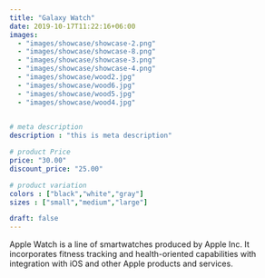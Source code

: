 ```yaml
---
title: "Galaxy Watch"
date: 2019-10-17T11:22:16+06:00
images: 
  - "images/showcase/showcase-2.png"
  - "images/showcase/showcase-8.png"
  - "images/showcase/showcase-3.png"
  - "images/showcase/showcase-4.png"
  - "images/showcase/wood2.jpg"
  - "images/showcase/wood6.jpg"
  - "images/showcase/wood5.jpg"
  - "images/showcase/wood4.jpg"
  

# meta description
description : "this is meta description"

# product Price
price: "30.00"
discount_price: "25.00"

# product variation
colors : ["black","white","gray"]
sizes : ["small","medium","large"]

draft: false
---
```


Apple Watch is a line of smartwatches produced by Apple Inc. It incorporates fitness tracking and health-oriented capabilities with integration with iOS and other Apple products and services.
